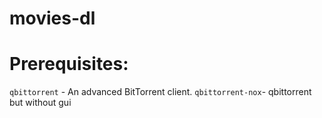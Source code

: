 # movies-dl

# Prerequisites:
`qbittorrent` - An advanced BitTorrent client.
`qbittorrent-nox`- qbittorrent but without gui
